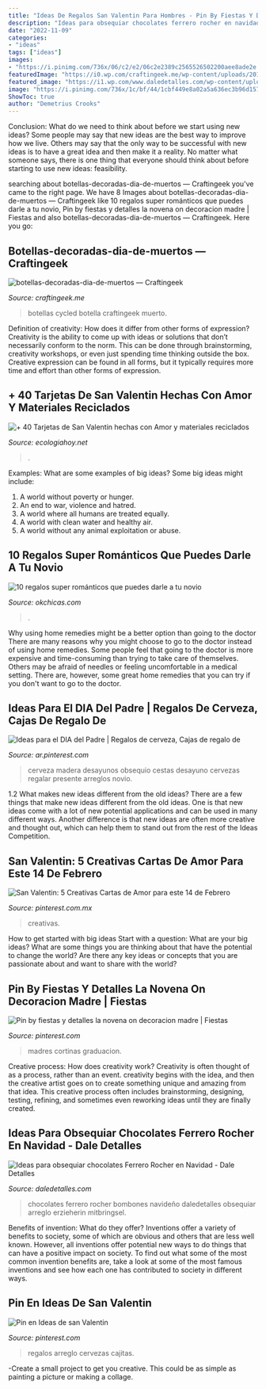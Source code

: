 ```yaml
---
title: "Ideas De Regalos San Valentin Para Hombres - Pin By Fiestas Y Detalles La Novena On Decoracion Madre"
description: "Ideas para obsequiar chocolates ferrero rocher en navidad"
date: "2022-11-09"
categories:
- "ideas"
tags: ["ideas"]
images:
- "https://i.pinimg.com/736x/06/c2/e2/06c2e2389c2565526502200aee8ade2e.jpg"
featuredImage: "https://i0.wp.com/craftingeek.me/wp-content/uploads/2015/11/botellas-decoradas-dia-de-muertos.jpg?fit=1199%2C814&amp;ssl=1"
featured_image: "https://i1.wp.com/www.daledetalles.com/wp-content/uploads/2016/08/arreglos-con-chocolates-ferrero12.jpg"
image: "https://i.pinimg.com/736x/1c/bf/44/1cbf449e8a02a5a636ec3b96d1578788.jpg"
ShowToc: true
author: "Demetrius Crooks"
---
```



Conclusion: What do we need to think about before we start using new ideas?
Some people may say that new ideas are the best way to improve how we live. Others may say that the only way to be successful with new ideas is to have a great idea and then make it a reality. No matter what someone says, there is one thing that everyone should think about before starting to use new ideas: feasibility.

	

		
searching about botellas-decoradas-dia-de-muertos — Craftingeek you've came to the right page. We have 8 Images about botellas-decoradas-dia-de-muertos — Craftingeek like 10 regalos super románticos que puedes darle a tu novio, Pin by fiestas y detalles la novena on decoracion madre | Fiestas and also botellas-decoradas-dia-de-muertos — Craftingeek. Here you go:
		
    
## Botellas-decoradas-dia-de-muertos — Craftingeek

<img loading=lazy src="https://i0.wp.com/craftingeek.me/wp-content/uploads/2015/11/botellas-decoradas-dia-de-muertos.jpg?fit=1199%2C814&amp;ssl=1" onerror="this.onerror=null;this.src='https://tse3.mm.bing.net/th?id=OIP.-zyQ8MTNwNtbYirwU7W0dwHaFB&amp;pid=15.1';" alt="botellas-decoradas-dia-de-muertos — Craftingeek">

_Source: craftingeek.me_

>botellas cycled botella craftingeek muerto. 

	

Definition of creativity: How does it differ from other forms of expression?
Creativity is the ability to come up with ideas or solutions that don’t necessarily conform to the norm. This can be done through brainstorming, creativity workshops, or even just spending time thinking outside the box. Creative expression can be found in all forms, but it typically requires more time and effort than other forms of expression.

    
## + 40 Tarjetas De San Valentin Hechas Con Amor Y Materiales Reciclados

<img loading=lazy src="https://ecologiahoy.net/wp-content/uploads/2017/01/tarjetas-san-valentin.jpg" onerror="this.onerror=null;this.src='https://tse1.mm.bing.net/th?id=OIP.FYcdaKhKvAknbfxi1Glf0gHaJ3&amp;pid=15.1';" alt="+ 40 Tarjetas de San Valentin hechas con Amor y materiales reciclados">

_Source: ecologiahoy.net_

>. 

	

Examples: What are some examples of big ideas?
Some big ideas might include: 
1. A world without poverty or hunger.
2. An end to war, violence and hatred.
3. A world where all humans are treated equally.
4. A world with clean water and healthy air.
5. A world without any animal exploitation or abuse.

    
## 10 Regalos Super Románticos Que Puedes Darle A Tu Novio

<img loading=lazy src="https://www.okchicas.com/wp-content/uploads/2016/12/Regalos-para-tu-novio-2-437x700.jpg" onerror="this.onerror=null;this.src='https://tse2.mm.bing.net/th?id=OIP.yjaa-D7M8tXOerMfr-ECgwAAAA&amp;pid=15.1';" alt="10 regalos super románticos que puedes darle a tu novio">

_Source: okchicas.com_

>. 

	

Why using home remedies might be a better option than going to the doctor
There are many reasons why you might choose to go to the doctor instead of using home remedies. Some people feel that going to the doctor is more expensive and time-consuming than trying to take care of themselves. Others may be afraid of needles or feeling uncomfortable in a medical setting. There are, however, some great home remedies that you can try if you don't want to go to the doctor.

    
## Ideas Para El DIA Del Padre | Regalos De Cerveza, Cajas De Regalo De

<img loading=lazy src="https://i.pinimg.com/736x/06/c2/e2/06c2e2389c2565526502200aee8ade2e.jpg" onerror="this.onerror=null;this.src='https://tse3.mm.bing.net/th?id=OIP.Zt6WaYOJTmkiBlIFIy1kgAAAAA&amp;pid=15.1';" alt="Ideas para el DIA del Padre | Regalos de cerveza, Cajas de regalo de">

_Source: ar.pinterest.com_

>cerveza madera desayunos obsequio cestas desayuno cervezas regalar presente arreglos novio. 

	

1.2 What makes new ideas different from the old ideas?
There are a few things that make new ideas different from the old ideas. One is that new ideas come with a lot of new potential applications and can be used in many different ways. Another difference is that new ideas are often more creative and thought out, which can help them to stand out from the rest of the Ideas Competition.

    
## San Valentin: 5 Creativas Cartas De Amor Para Este 14 De Febrero

<img loading=lazy src="https://i.pinimg.com/736x/da/4f/71/da4f713517db7b43554b270ae793016f.jpg" onerror="this.onerror=null;this.src='https://tse1.mm.bing.net/th?id=OIP.YN2rAe0TNGKG_ymNp7Vx6gAAAA&amp;pid=15.1';" alt="San Valentin: 5 Creativas Cartas de Amor para este 14 de Febrero">

_Source: pinterest.com.mx_

>creativas. 

	

How to get started with big ideas
Start with a question: What are your big ideas? 
What are some things you are thinking about that have the potential to change the world? Are there any key ideas or concepts that you are passionate about and want to share with the world?

    
## Pin By Fiestas Y Detalles La Novena On Decoracion Madre | Fiestas

<img loading=lazy src="https://i.pinimg.com/736x/5d/d1/2b/5dd12bcfda1cb27ab19430aee81b2956.jpg" onerror="this.onerror=null;this.src='https://tse1.mm.bing.net/th?id=OIP.2jZ61C_ADFW5zYOFdDDVZwHaJ3&amp;pid=15.1';" alt="Pin by fiestas y detalles la novena on decoracion madre | Fiestas">

_Source: pinterest.com_

>madres cortinas graduacion. 

	

Creative process: How does creativity work?
Creativity is often thought of as a process, rather than an event. creativity begins with the idea, and then the creative artist goes on to create something unique and amazing from that idea. This creative process often includes brainstorming, designing, testing, refining, and sometimes even reworking ideas until they are finally created.

    
## Ideas Para Obsequiar Chocolates Ferrero Rocher En Navidad - Dale Detalles

<img loading=lazy src="https://i1.wp.com/www.daledetalles.com/wp-content/uploads/2016/08/arreglos-con-chocolates-ferrero12.jpg" onerror="this.onerror=null;this.src='https://tse2.mm.bing.net/th?id=OIP.VeAB8oa6p2T8mY20i637GwHaM0&amp;pid=15.1';" alt="Ideas para obsequiar chocolates Ferrero Rocher en Navidad - Dale Detalles">

_Source: daledetalles.com_

>chocolates ferrero rocher bombones navideño daledetalles obsequiar arreglo erzieherin mitbringsel. 

	

Benefits of invention: What do they offer?
Inventions offer a variety of benefits to society, some of which are obvious and others that are less well known. However, all inventions offer potential new ways to do things that can have a positive impact on society. To find out what some of the most common invention benefits are, take a look at some of the most famous inventions and see how each one has contributed to society in different ways.

    
## Pin En Ideas De San Valentin

<img loading=lazy src="https://i.pinimg.com/736x/1c/bf/44/1cbf449e8a02a5a636ec3b96d1578788.jpg" onerror="this.onerror=null;this.src='https://tse4.mm.bing.net/th?id=OIP.s1f8bBFhj106IVwfQl4sCQAAAA&amp;pid=15.1';" alt="Pin en Ideas de san Valentin">

_Source: pinterest.com_

>regalos arreglo cervezas cajitas. 

	

-Create a small project to get you creative. This could be as simple as painting a picture or making a collage. 

